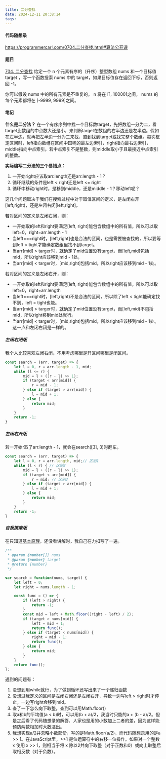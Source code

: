 ```yaml
---
title: 二分查找
date: 2024-12-11 20:38:14
tags:
---
```

#### 代码随想录
https://programmercarl.com/0704.二分查找.html#算法公开课

#### 题目
[704. 二分查找](https://leetcode.cn/problems/binary-search/)
给定一个 n 个元素有序的（升序）整型数组 nums 和一个目标值 target  ，写一个函数搜索 nums 中的 target，如果目标值存在返回下标，否则返回 -1。

你可以假设 nums 中的所有元素是不重复的。
n 将在 [1, 10000]之间。
nums 的每个元素都将在 [-9999, 9999]之间。

#### 笔记
**什么是二分法？**
在一个有序序列中找一个目标数target，先把数组一分为二，看target比数组的中点数大还是小，来判断target在数组的右半边还是左半边。假如在左半边，就再把左半边一分为二来找，直到找到target或找完整个数组。每次框定区间时，left指向数组在区间中国呢的最左边索引，right指向最右边索引，middle指向中点索引，若中点索引不是整数，则middle取小于且最接近中点索引的整数。

**实际编写二分法的三个易错点：**
1. 一开始right应该取arr.length还是arr.length - 1？
2. 循环继续的条件是left < right还是left <= right
3. 循环中移动right时，是移到middle，还是middle - 1？移动left呢？

这几个问题取决于我们在搜索过程中对于取值区间的定义，是左闭右开[left,right)，还是左闭右闭[left,right]。

若对区间的定义是左闭右闭，则：

* 一开始取的left和right要满足[left, right]能包含数组中的所有值，所以可以取left=0，right=arr.length - 1
* 当left===right时，[left,right]也是合法的区间，也是需要被查找的，所以要等到left < tight才能确定数组里找不到target。
* 当arr[mid] > targer时，就确定了mid位置没有target，而[left,mid]包括mid，所以right应该移到mid - 1处。
* 当arr[mid] < targer时，[mid,right]包括mid，所以right应该移到mid - 1处。

若对区间的定义是左闭右开，则：

* 一开始取的left和right要满足[left, right)能包含数组中的所有值，所以可以取left=0，right=arr.length
* 当left===right时，[left,right)不是合法的区间，所以除了left < tight能确定找不到，left = tight也能。
* 当arr[mid] > targer时，就确定了mid位置没有target，而[left,mid)不包括mid，所以right移到mid处就行。
* 当arr[mid] < targer时，[mid,right)包括mid，所以right应该移到mid - 1处。这一点和左闭右闭是一样的。

##### 左闭右闭版
我个人比较喜欢左闭右闭，不用考虑哪里是开区间哪里是闭区间。
```javascript
const search = (arr, target) => {
    let l = 0, r = arr.length - 1, mid;
    while (l <= r) {
        mid = l + ((r - l) >> 1);
        if (target < arr[mid]) {
            r = mid - 1;
        } else if (target > arr[mid]) {
            l = mid + 1;
        } else {
            return mid;
        }
    }
    return -1;
}
```

##### 左闭右开版
若一开始r取了arr.length - 1，就会在search([3], 3)时翻车。
```javascript
const search = (arr, target) => {
    let l = 0, r = arr.length, mid;// 区别1
    while (l < r) { // 区别2
        mid = l + ((r - l) >> 1);
        if (target < arr[mid]) {
            r = mid; // 区别3
        } else if (target > arr[mid]) {
            l = mid + 1;
        } else {
            return mid;
        }
    }
    return -1;
}
```

##### 自我摸索版
在只知道[基本原理](https://app.yinxiang.com/shard/s35/nl/26952856/3e457188-debf-4d24-8b54-cbbec478bf5d/)，还没看讲解时，我自己在力扣写了一遍。
```javascript
/**
 * @param {number[]} nums
 * @param {number} target
 * @return {number}
 */

var search = function(nums, target) {
    let left = 0;
    let right = nums.length - 1;

    const func = () => {
        if (left > right) {
            return -1;
        }
        const mid = left + Math.floor((right - left) / 2);
        if (target > nums[mid]) {
            left = mid + 1;
            return func();
        } else if (target < nums[mid]) {
            right = mid - 1;
            return func();
        } else {
            return mid;
        }
    }
    return func();
};
```
遇到的问题有：
1. 没想到用while就行，为了做到循环还写出来了一个递归函数
2. 没想过我定义的区间是左闭右闭还是左闭右开，导致一边写left > right时才停止，一边写right会移到mid。
3. 查了一下怎么向下取整，查到可以用Math.floor()
4. 取a和b的平均值(a < b)时，可以用(b + a)/2，我当时只能的a + (b - a)/2。但是之后看了代码随想录的解答，人家也是用的小数加上二者的差，因为这样能预防两数相加时大数溢出。
5. 我想实现a/2并忽略小数部份，写的是Math.floor(a/2)，而代码随想录用的是a >> 1。在JavaScript里，>>1 是位运算符中的右移一位操作‌。如果对一个整数 x 使用 x >> 1，则相当于将 x 除以2并向下取整（对于正数和0）或向上取整后取相反数（对于负数）。
